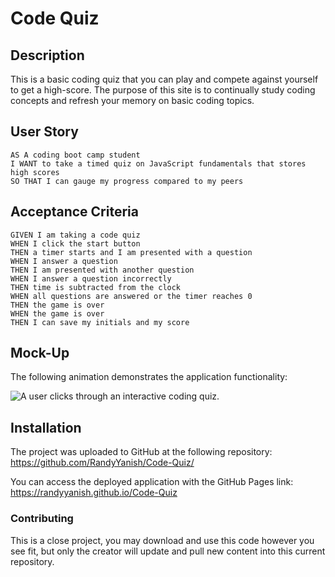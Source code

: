 # Code Quiz

## Description

This is a basic coding quiz that you can play and compete against yourself to get a high-score. The purpose of this site is to continually study coding concepts and refresh your memory on basic coding topics.

## User Story

```
AS A coding boot camp student
I WANT to take a timed quiz on JavaScript fundamentals that stores high scores
SO THAT I can gauge my progress compared to my peers
```

## Acceptance Criteria

```
GIVEN I am taking a code quiz
WHEN I click the start button
THEN a timer starts and I am presented with a question
WHEN I answer a question
THEN I am presented with another question
WHEN I answer a question incorrectly
THEN time is subtracted from the clock
WHEN all questions are answered or the timer reaches 0
THEN the game is over
WHEN the game is over
THEN I can save my initials and my score
```

## Mock-Up

The following animation demonstrates the application functionality:

![A user clicks through an interactive coding quiz.](./assets/images/coding-quiz-game.gif)

## Installation

The project was uploaded to GitHub at the following repository: https://github.com/RandyYanish/Code-Quiz/

You can access the deployed application with the GitHub Pages link: https://randyyanish.github.io/Code-Quiz

### Contributing

This is a close project, you may download and use this code however you see fit, but only the creator will update and pull new content into this current repository.